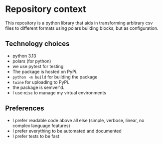 # Repository context

This repository is a python library that aids in transforming arbitrary csv files to different formats using polars building blocks, but as configuration.

## Technology choices

- python 3.13
- polars (for python)
- we use pytest for testing
- The package is hosted on PyPi.
- `python -m build` for building the package
- `twine` for uploading to PyPi.
- the package is semver'd.
- I use `mise` to manage my virtual environments

## Preferences

- I prefer readable code above all else (simple, verbose, linear, no complex language features)
- I prefer everything to be automated and documented
- I prefer tests to be fast